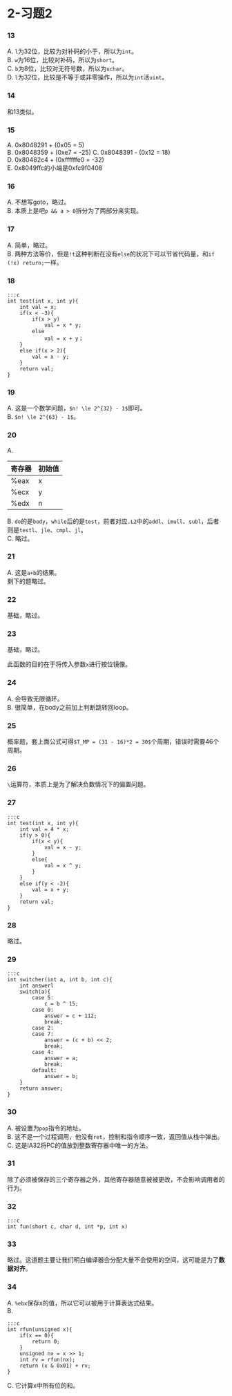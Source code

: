 # 2-习题2

### 13

A. `l`为32位，比较为对补码的小于，所以为`int`。  
B. `w`为16位，比较对补码，所以为`short`。  
C. `b`为8位，比较对无符号数，所以为`uchar`。  
D. `l`为32位，比较是不等于或非零操作，所以为`int`活`uint`。  

### 14

和13类似。  

### 15

A. 0x8048291 + (0x05 = 5)  
B. 0x8048359 + (0xe7 = -25) 
C. 0x8048391 - (0x12 = 18)  
D. 0x80482c4 + (0xffffffe0 = -32)  
E. 0x8049ffc的小端是0xfc9f0408

### 16

A. 不想写goto，略过。  
B. 本质上是吧`p && a > 0`拆分为了两部分来实现。

### 17

A. 简单，略过。  
B. 两种方法等价，但是`!t`这种判断在没有`else`的状况下可以节省代码量，和`if (!x) return;`一样。  

### 18

    :::c
    int test(int x, int y){
        int val = x;
        if(x < -3){
            if(x > y)
                val = x * y;
            else
                val = x + y；
        }
        else if(x > 2){
            val = x - y;
        }
        return val;
    }
    
### 19

A. 这是一个数学问题，`$n! \le 2^{32} - 1$`即可。  
B. `$n! \le 2^{63} - 1$`。

### 20

A.   

|寄存器|初始值|
|-|-|
|%eax|x|
|%ecx|y|
|%edx|n|

B. `do`的是`body`，`while`后的是`test`，前者对应`.L2`中的`addl`、`imull`、`subl`，后者则是`testl`、`jle`、`cmpl`、`jl`。  
C. 略过。

### 21

A. 这是`a+b`的结果。  
剩下的题略过。

### 22

基础，略过。  

### 23

基础，略过。  

此函数的目的在于将传入参数`x`进行按位镜像。  

### 24

A. 会导致无限循环。  
B. 很简单，在body之前加上判断跳转回loop。

### 25

概率题，套上面公式可得`$T_MP = (31 - 16)*2 = 30$`个周期，错误时需要46个周期。  

### 26

`\`运算符，本质上是为了解决负数情况下的偏置问题。

### 27

    :::c
    int test(int x, int y){
        int val = 4 * x;
        if(y > 0){
            if(x < y){
                val = x - y;
            }
            else{
                val = x ^ y;
            }
        }
        else if(y < -2){
            val = x + y;
        }
        return val;
    }
    
### 28

略过。

### 29

    :::c
    int switcher(int a, int b, int c){
        int answerl
        switch(a){
            case 5:
                c = b ^ 15;
            case 0:
                answer = c + 112;
                break;
            case 2:
            case 7:
                answer = (c + b) << 2;
                break;
            case 4:
                answer = a;
                break;
            default:
                answer = b;
        }
        return answer;
    }
    
### 30

A. 被设置为`pop`指令的地址。  
B. 这不是一个过程调用，他没有`ret`，控制和指令顺序一致，返回值从栈中弹出。  
C. 这是IA32将PC的值放到整数寄存器中唯一的方法。  

### 31

除了必须被保存的三个寄存器之外，其他寄存器随意被被更改，不会影响调用者的行为。  

### 32

    :::c
    int fun(short c, char d, int *p, int x)
    
### 33

略过。这道题主要让我们明白编译器会分配大量不会使用的空间，这可能是为了**数据对齐**。

### 34

A. `%ebx`保存x的值，所以它可以被用于计算表达式结果。  
B. 

    :::c
    int rfun(unsigned x){
        if(x == 0){
            return 0;
        }
        unsigned nx = x >> 1;
        int rv = rfun(nx);
        return (x & 0x01) + rv; 
    }
    
C. 它计算x中所有位的和。